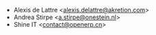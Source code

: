 - Alexis de Lattre \<<alexis.delattre@akretion.com>\>
- Andrea Stirpe \<<a.stirpe@onestein.nl>\>
- Shine IT \<<contact@openerp.cn>\>
